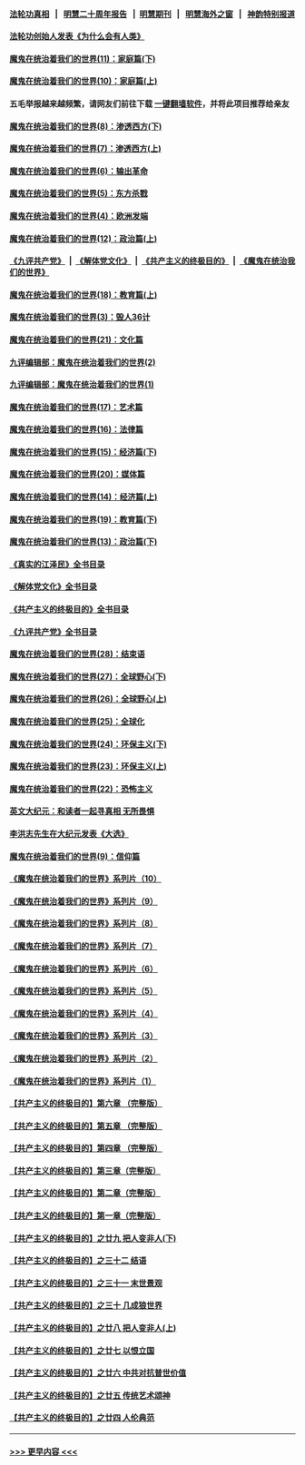 #### [法轮功真相](https://github.com/gfw-breaker/truth/blob/master/README.md?t=0) &nbsp;&nbsp;|&nbsp;&nbsp; [明慧二十周年报告](https://github.com/gfw-breaker/mh-reports/blob/master/README.md?t=0) &nbsp;&nbsp;|&nbsp;&nbsp;[明慧期刊](https://github.com/gfw-breaker/mh-qikan) &nbsp;&nbsp;|&nbsp;&nbsp; [明慧海外之窗](https://github.com/gfw-breaker/mh-news/blob/master/README.md?t=0) &nbsp;&nbsp;|&nbsp;&nbsp; [神韵特别报道](https://github.com/gfw-breaker/mh-news/blob/master/shenyun.md?t=0)
#### [法轮功创始人发表《为什么会有人类》](../pages/nsc422/n13912117.md?t=03091843) 
#### [魔鬼在统治着我们的世界(11)：家庭篇(下)](../pages/nsc422/n10440961.md?t=03091843) 
#### [魔鬼在统治着我们的世界(10)：家庭篇(上)](../pages/nsc422/n10435448.md?t=03091843) 
#### 五毛举报越来越频繁，请网友们前往下载 [一键翻墙软件](https://github.com/gfw-breaker/ssr-accounts)，并将此项目推荐给亲友
#### [魔鬼在统治着我们的世界(8)：渗透西方(下)](../pages/nsc422/n10429603.md?t=03091843) 
#### [魔鬼在统治着我们的世界(7)：渗透西方(上)](../pages/nsc422/n10426013.md?t=03091843) 
#### [魔鬼在统治着我们的世界(6)：输出革命](../pages/nsc422/n10421536.md?t=03091843) 
#### [魔鬼在统治着我们的世界(5)：东方杀戮](../pages/nsc422/n10417707.md?t=03091843) 
#### [魔鬼在统治着我们的世界(4)：欧洲发端](../pages/nsc422/n10414890.md?t=03091843) 
#### [魔鬼在统治着我们的世界(12)：政治篇(上)](../pages/nsc422/n10444576.md?t=03091843) 
#### [《九评共产党》](https://github.com/begood0513/9ping.md/blob/master/README.md) &nbsp;|&nbsp; [《解体党文化》](../../../../jtdwh.md/blob/master/README.md)  &nbsp;|&nbsp; [《共产主义的终极目的》](../../../../gczydzjmd.md/blob/master/README.md) &nbsp;|&nbsp; [《魔鬼在统治我们的世界》](../../../../mgztzwmdsj.md/blob/master/README.md) 
#### [魔鬼在统治着我们的世界(18)：教育篇(上)](../pages/nsc422/n10526970.md?t=03091843) 
#### [魔鬼在统治着我们的世界(3)：毁人36计](../pages/nsc422/n10411583.md?t=03091843) 
#### [魔鬼在统治着我们的世界(21)：文化篇](../pages/nsc422/n10597706.md?t=03091843) 
#### [九评编辑部：魔鬼在统治着我们的世界(2)](../pages/nsc422/n10410036.md?t=03091843) 
#### [九评编辑部：魔鬼在统治着我们的世界(1)](../pages/nsc422/n10406825.md?t=03091843) 
#### [魔鬼在统治着我们的世界(17)：艺术篇](../pages/nsc422/n10499093.md?t=03091843) 
#### [魔鬼在统治着我们的世界(16)：法律篇](../pages/nsc422/n10485969.md?t=03091843) 
#### [魔鬼在统治着我们的世界(15)：经济篇(下)](../pages/nsc422/n10469975.md?t=03091843) 
#### [魔鬼在统治着我们的世界(20)：媒体篇](../pages/nsc422/n10586579.md?t=03091843) 
#### [魔鬼在统治着我们的世界(14)：经济篇(上)](../pages/nsc422/n10457370.md?t=03091843) 
#### [魔鬼在统治着我们的世界(19)：教育篇(下)](../pages/nsc422/n10564808.md?t=03091843) 
#### [魔鬼在统治着我们的世界(13)：政治篇(下)](../pages/nsc422/n10448270.md?t=03091843) 
#### [《真实的江泽民》全书目录](../pages/nsc422/n13721399.md?t=03091843) 
#### [《解体党文化》全书目录](../pages/nsc422/n13721157.md?t=03091843) 
#### [《共产主义的终极目的》全书目录](../pages/nsc422/n13721048.md?t=03091843) 
#### [《九评共产党》全书目录](../pages/nsc422/n13708085.md?t=03091843) 
#### [魔鬼在统治着我们的世界(28)：结束语](../pages/nsc422/n10936246.md?t=03091843) 
#### [魔鬼在统治着我们的世界(27)：全球野心(下)](../pages/nsc422/n10928319.md?t=03091843) 
#### [魔鬼在统治着我们的世界(26)：全球野心(上)](../pages/nsc422/n10900318.md?t=03091843) 
#### [魔鬼在统治着我们的世界(25)：全球化](../pages/nsc422/n10788205.md?t=03091843) 
#### [魔鬼在统治着我们的世界(24)：环保主义(下)](../pages/nsc422/n10695307.md?t=03091843) 
#### [魔鬼在统治着我们的世界(23)：环保主义(上)](../pages/nsc422/n10688613.md?t=03091843) 
#### [魔鬼在统治着我们的世界(22)：恐怖主义](../pages/nsc422/n10614727.md?t=03091843) 
#### [英文大纪元：和读者一起寻真相 无所畏惧](../pages/nsc422/n12542027.md?t=03091843) 
#### [李洪志先生在大纪元发表《大选》](../pages/nsc422/n12534746.md?t=03091843) 
#### [魔鬼在统治着我们的世界(9)：信仰篇](../pages/nsc422/n10432159.md?t=03091843) 
#### [《魔鬼在统治着我们的世界》系列片（10）](../pages/nsc422/n12292670.md?t=03091843) 
#### [《魔鬼在统治着我们的世界》系列片（9）](../pages/nsc422/n12290859.md?t=03091843) 
#### [《魔鬼在统治着我们的世界》系列片（8）](../pages/nsc422/n12287445.md?t=03091843) 
#### [《魔鬼在统治着我们的世界》系列片（7）](../pages/nsc422/n12283425.md?t=03091843) 
#### [《魔鬼在统治着我们的世界》系列片（6）](../pages/nsc422/n12282314.md?t=03091843) 
#### [《魔鬼在统治着我们的世界》系列片（5）](../pages/nsc422/n12281419.md?t=03091843) 
#### [《魔鬼在统治着我们的世界》系列片（4）](../pages/nsc422/n12274024.md?t=03091843) 
#### [《魔鬼在统治着我们的世界》系列片（3）](../pages/nsc422/n12271322.md?t=03091843) 
#### [《魔鬼在统治着我们的世界》系列片（2）](../pages/nsc422/n12269049.md?t=03091843) 
#### [《魔鬼在统治着我们的世界》系列片（1）](../pages/nsc422/n12267575.md?t=03091843) 
#### [【共产主义的终极目的】第六章 （完整版）](../pages/nsc422/n11428913.md?t=03091843) 
#### [【共产主义的终极目的】第五章 （完整版）](../pages/nsc422/n11428912.md?t=03091843) 
#### [【共产主义的终极目的】第四章 （完整版）](../pages/nsc422/n11428907.md?t=03091843) 
#### [【共产主义的终极目的】第三章（完整版）](../pages/nsc422/n11428848.md?t=03091843) 
#### [【共产主义的终极目的】第二章（完整版）](../pages/nsc422/n11428831.md?t=03091843) 
#### [【共产主义的终极目的】第一章（完整版）](../pages/nsc422/n11417651.md?t=03091843) 
#### [【共产主义的终极目的】之廿九 把人变非人(下)](../pages/nsc422/n11344140.md?t=03091843) 
#### [【共产主义的终极目的】之三十二 结语](../pages/nsc422/n11360535.md?t=03091843) 
#### [【共产主义的终极目的】之三十一 末世景观](../pages/nsc422/n11351129.md?t=03091843) 
#### [【共产主义的终极目的】之三十 几成狼世界](../pages/nsc422/n11348280.md?t=03091843) 
#### [【共产主义的终极目的】之廿八 把人变非人(上)](../pages/nsc422/n11340492.md?t=03091843) 
#### [【共产主义的终极目的】之廿七 以恨立国](../pages/nsc422/n11336944.md?t=03091843) 
#### [【共产主义的终极目的】之廿六 中共对抗普世价值](../pages/nsc422/n11324785.md?t=03091843) 
#### [【共产主义的终极目的】之廿五 传统艺术颂神](../pages/nsc422/n11296396.md?t=03091843) 
#### [【共产主义的终极目的】之廿四 人伦典范](../pages/nsc422/n11296397.md?t=03091843) 

----
#### [ >>> 更早内容 <<< ](../indexes/nsc422-earlier.md)

